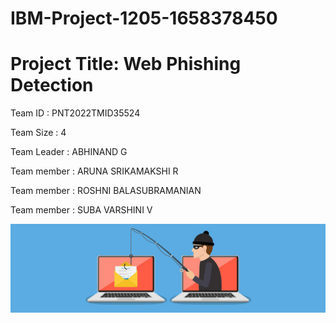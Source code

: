 # IBM-Project-1205-1658378450


# Project Title: Web Phishing Detection

Team ID : PNT2022TMID35524

Team Size : 4

Team Leader : ABHINAND G 

Team member : ARUNA SRIKAMAKSHI R

Team member : ROSHNI BALASUBRAMANIAN

Team member : SUBA VARSHINI V


<img src="wp.jpg" alt="Web Phishing">

